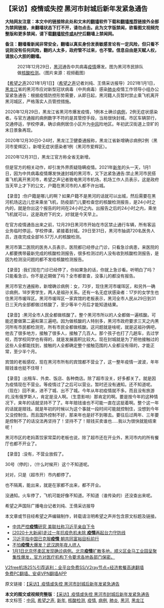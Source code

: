  <h2>【采访】疫情或失控 黑河市封城后新年发紧急通告</h2> <p class="notice"><b>大陆网友注意：本文中的链接除此处和文末的<a href="https://github.com/bannedbook/fanqiang" >翻墙</a>软件下载和<a href="https://github.com/killgcd/justmysocks/blob/master/README.md">翻墙推荐</a>链接外全部为禁网链接，未翻墙状态下打不开，请勿点击。此为文字版禁闻，欲看图文视频完整版和更多禁闻，请下载<a href="https://github.com/bannedbook/fanqiang">翻墙软件或APP</a>后翻墙上禁闻网。</p><p>备注：翻墙看新闻非常安全，翻墙以真实身份发表敏感言论有一定风险，但只看不说则没有任何风险，翻的人太多，政府管不过来，也不管。信息自由是天赋人权，请放心大胆的翻墙。</b></p>  <div class="entry"> <figure> <p><figcaption>2021年12月29日，<a href="https://www.bannedbook.org/bnews/tag/%e9%bb%91%e6%b2%b3/" class="st_tag internal_tag" rel="tag" title="标签 黑河 下的日志">黑河</a>通告中共病毒<a href="https://www.bannedbook.org/bnews/tag/%E7%96%AB%E6%83%85/" class="st_tag internal_tag" rel="tag" title="标签 疫情 下的日志">疫情</a>爆发。图为黑河市民排队做<a href="https://www.bannedbook.org/bnews/tag/%E6%A0%B8%E9%85%B8%E6%A3%80%E6%B5%8B/" class="st_tag internal_tag" rel="tag" title="标签 核酸检测 下的日志">核酸检测</a>。（图片来源：视频截图）</figcaption></figure> <p>【<span class='wp_keywordlink_affiliate'><a href="https://www.soundofhope.org" title="希望之声" target="_blank">希望之声</a></span>2021年1月1日】（<a href="https://www.bannedbook.org/bnews/tag/%e5%b8%8c%e6%9c%9b%e4%b9%8b%e5%a3%b0/" class="st_tag internal_tag" rel="tag" title="标签 希望之声 下的日志">希望之声</a>记者刘纯、王倩采访报导）2021年1月1日，<a href="https://www.bannedbook.org/bnews/tag/%e9%bb%91%e9%be%99%e6%b1%9f/" class="st_tag internal_tag" rel="tag" title="标签 黑龙江 下的日志">黑龙江</a>省的黑河市应对新型冠状病毒（中共病毒）感染<a href="https://www.bannedbook.org/bnews/tag/%e8%82%ba%e7%82%8e/" class="st_tag internal_tag" rel="tag" title="标签 肺炎 下的日志">肺炎</a>疫情工作领导小组办公室紧急通告：根据疫情防控形势需要，从即日起，黑河籍人员暂时禁止乘飞机离开黑河城区，严格落实人员管控措施。</p> <p>2020年12月29日，黑龙江省黑河市爆发疫情，1例本土确诊<a href="https://www.bannedbook.org/bnews/tag/%E7%97%85%E4%BE%8B/" class="st_tag internal_tag" rel="tag" title="标签 病例 下的日志">病例</a>，2例无症状感染者。与官方通报的病例数字不符的是其管控手段，当局很快封城，市区车辆禁行，交通停运，学校停课，确诊病例居住小区升为<a href="https://www.bannedbook.org/bnews/tag/%E4%B8%AD%E9%A3%8E/" class="st_tag internal_tag" rel="tag" title="标签 中风 下的日志">中风</a>险地区。年初武汉街道上空旷的末日景象再现。</p> <p>2020年12月30日0-24时，黑龙江卫健委通报称，黑龙江省新增确诊病例2例（黑河市爱辉区）。新增无症状感染者1例（黑河市爱辉区）。</p> <p>2020年12月31日，黑龙江官方称全省无新增。</p> <p>但是官方的相关动作，却引发外界质疑隐瞒疫情。2021年<a href="https://www.bannedbook.org/bnews/tag/%E6%96%B0%E5%B9%B4/" class="st_tag internal_tag" rel="tag" title="标签 新年 下的日志">新年</a>的头一天，1月1日，因为中共病毒疫情爆发快速封城的黑河市，又下达紧急通告:禁止黑河市民搭乘飞机离开黑河市，希望之声记者致电黑河市机场，机场工作人员表示，这是政府当天早上才下的公文，户籍在黑河市的人都不许出城。</p>  <p>【录音】:你户籍是哪儿的啊？如果户籍不是黑河的话就可以出城，然后需要在黑河机场这边儿您来乘坐飞机，防疫部门儿要检查您的核酸检测报告，是24小时之内的，就是你出这个报告的时间在24小时之内。出报告之后的24小时之内，乘坐飞机就可以，这是政府下的文，对!就是今天早上。</p> <p>在官方疫情通告出来之前，12月29日黑河市开始在市区禁止通行车辆，所有客运业务临时停运，学校停课，紧接着封城。29日至31日，黑河市抽调720名医务人员，连夜完成全部16.57万人的核酸检测。</p> <p>黑河市第二医院的医务人员表示，医院都已经停止门诊，只看急诊病患，来医院的人都要携带最新完成的核酸检测报告，很多检测过的人没有收到核酸检测报告，是因为检测没问题的都不发给核酸检测报告。</p> <p>【录音】:我们现在门诊已经停了，你如果急的话，你就上急诊看。听明白了吗？只能看急诊。你不是近期做了吗？全市都普查，没事儿的都没有报告。</p> <p>黑河市官方通报称，新增确诊病例：女，73岁，现住黑河市瑗珲区，和另外一确诊病例，18岁男学生，两人是祖孙关系。还有一名无症状感染者：17岁的女学生也住黑河市瑗珲区。黑河市瑗珲区一家宾馆的老板表示，黑河全市人民从29日到31日三天内全部都做过核酸了，至少等半个月后才能知道结果。</p>  <p>【录音】:黑河全市人民全都做核酸了。整个黑河市所以的人全都做一遍核酸。可能还要做第二遍和第三遍吧。因为做核酸的人特别多，黑河市政府要求三天之内黑河所有市民都检测完，所有市民全都做核酸。这问题就是啥呢，就是这祖孙俩吧，他去了很多地方，接触了很多人，接触了几百人。那个孩子也打了几趟车，去过学校，而学校同学也有得的，就是发展面积比较大。现在封城就是为了把他接触过的这些人全都能找到，接触的人全都确定整个接触范围的人全都没有得的，才能正常，至少半个月。</p> <p>宾馆的老板感叹，现在黑河市所有的宾馆都不营业了，这一整年疫情一波波，年年赔钱谁也挺不住呀！</p> <p>【录音】:出租车、外卖、饭店、各种商店。除了超市没关，好多都关了。就是因为疫情现在不营业。等疫情过了之后可以营业。暂时还没有通知。还不知道呢。（现在）回不来，进不了城、出不了城。今年从年初疫情就不多。而且没有旅游的,没有俄罗斯人，肯定是没人啊。（生意影响）那肯定的啊。要是按今年的这种情况下，来年的话就坚持不了了。年年赔钱谁也不可能一直在这挺着啊。整个这一年的话就是赔钱。就是年初的时候以为这个事就一段时间可能就控制住，没想到今年又没控制住。而且国外控制不好，那来年也是好不到哪去。要往后过两年、三年要是控制不了的话没法再坚持了！坚持不了！赔钱买卖谁也…..我以为很快就能结束呢！</p> <p>黑河市区的老妈蒸饺家常菜的老板也说，除了超市还在开业外，黑河市内的所有餐厅也都不开业了。</p> <p>【录音】:没有，不营业放假了。</p>  <p>30号（停的），（什么时候开）这个不知道呢。</p> <p>对对，只是（超市开）市内都停了。</p> <p>也不隔离，能出来，就是在家都不出来，都不开业。</p> <p>没通知。火车停了，飞机可能好像不知道。不知道（谁传染的）还没查出来呢。</p> <p>希望之声国际广播电台记者刘纯、王倩采访报导</p>  <p>本文章或节目经希望之声编辑制作，转载请注明希望之声并包含原文标题及链接。</p> <ul class='op-related-articles' title='相关阅读'> <li><a href='https://www.bannedbook.org/bnews/cbnews/20210102/1459416.html' target='_blank'>中共严控<b>疫情</b>研究 美联社称习近平亲自下令</a></li> <li><a href='https://www.bannedbook.org/bnews/taiwannews/20210102/1459364.html' target='_blank'>[2020十大新闻]走过一年抗疫危机未除 <b>疫情</b>再起台力守防线</a></li> <li><a href='https://www.bannedbook.org/bnews/headline/20210102/1459315.html' target='_blank'>习近平指中国已克服<b>疫情</b> 朝共同富裕目标前行</a></li> <li><a href='https://www.bannedbook.org/bnews/taiwannews/20210102/1459312.html' target='_blank'>不怕<b>疫情</b>大爆发？武汉跨年夜人挤人</a></li> <li><a href='https://www.bannedbook.org/bnews/bannedvideo/20210101/1459227.html' target='_blank'>1月1日北京怀柔区发现确诊病例。北京<b>疫情</b>扩散多地，顺义区金马工业园呈聚集性爆发，官方对医疗机构下令要求各地各部门保密。</a></li> </ul> <p class="texttj"> <a href="https://www.bannedbook.org/forum23/topic22702.html" target="_blank">V2free机场25%引荐返利：全平台免费SS/V2ray节点+经济套餐高速翻墙</a><br/> <a href="https://github.com/bannedbook/fanqiang/wiki/%E7%A6%81%E9%97%BB%E7%BD%91%E5%AE%89%E5%8D%93%E7%BF%BB%E5%A2%99%E6%96%B0%E9%97%BBAPP" target="_blank">免费PC翻墙、安卓VPN翻墙APP</a></p><p>原文链接：<a class="src_link"  href="https://www.soundofhope.org/post/459539" target="_blank">【采访】疫情或失控 黑河市封城后新年发紧急通告</a></p><a name='sharetosocial'></a>       <div><b>本文的图文或视频完整版</b>：<a href='https://www.bannedbook.org/bnews/comments/20210102/1459459.html'>【采访】疫情或失控 黑河市封城后新年发紧急通告</a></div>  </div><!--END ENTRY--> <div class="postfooter"> <div>本文标签：<a href="https://www.bannedbook.org/bnews/tag/%E4%B8%AD%E9%A3%8E/" rel="tag">中风</a>, <a href="https://www.bannedbook.org/bnews/tag/%e5%b8%8c%e6%9c%9b%e4%b9%8b%e5%a3%b0/" rel="tag">希望之声</a>, <a href="https://www.bannedbook.org/bnews/tag/%E6%96%B0%E5%B9%B4/" rel="tag">新年</a>, <a href="https://www.bannedbook.org/bnews/tag/%E6%A0%B8%E9%85%B8%E6%A3%80%E6%B5%8B/" rel="tag">核酸检测</a>, <a href="https://www.bannedbook.org/bnews/tag/%E7%96%AB%E6%83%85/" rel="tag">疫情</a>, <a href="https://www.bannedbook.org/bnews/tag/%E7%97%85%E4%BE%8B/" rel="tag">病例</a>, <a href="https://www.bannedbook.org/bnews/tag/%e8%82%ba%e7%82%8e/" rel="tag">肺炎</a>, <a href="https://www.bannedbook.org/bnews/tag/%e9%bb%91%e6%b2%b3/" rel="tag">黑河</a>, <a href="https://www.bannedbook.org/bnews/tag/%e9%bb%91%e9%be%99%e6%b1%9f/" rel="tag">黑龙江</a></div>  </div><!--END POSTFOOTER--> 
